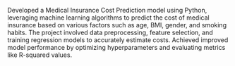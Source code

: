 Developed a Medical Insurance Cost Prediction model using Python, leveraging machine learning algorithms to predict the cost of medical insurance based on various factors such as age, BMI, gender, and smoking habits. The project involved data preprocessing, feature selection, and training regression models to accurately estimate costs. Achieved improved model performance by optimizing hyperparameters and evaluating metrics like R-squared values.
